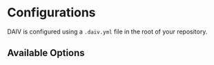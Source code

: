# Configurations

DAIV is configured using a `.daiv.yml` file in the root of your repository.

## Available Options
